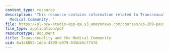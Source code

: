 ```yaml
---
content_type: resource
description: 'This resource contains information related to Transsexuality and the
  Medical Community. '
file: https://ol-ocw-studio-app-qa.s3.amazonaws.com/courses/es-269-passing-flexibility-in-race-and-gender-spring-2009/6a1a88551ddb4890e979045bb5cf74f6_MITES_269S09_lec9_Class9.pdf
file_type: application/pdf
resourcetype: Document
title: Transsexuality and the Medical Community
uid: 6a1a8855-1ddb-4890-e979-045bb5cf74f6
---
```

